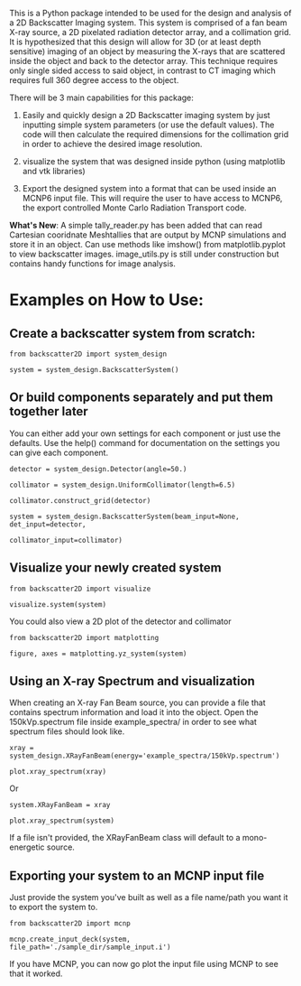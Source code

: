 This is a Python package intended to be used for the design and analysis of 
a 2D Backscatter Imaging system. This system is comprised of a fan beam X-ray 
source, a 2D pixelated radiation detector array, and a collimation grid. It is 
hypothesized that this design will allow for 3D (or at least depth sensitive) 
imaging of an object by measuring the X-rays that are scattered inside the 
object and back to the detector array. This technique requires only single sided 
access to said object, in contrast to CT imaging which requires full 360 degree 
access to the object. 

There will be 3 main capabilities for this package:

1) Easily and quickly design a 2D Backscatter imaging system by 
   just inputting simple system parameters (or use the default values). The code 
   will then calculate the required dimensions for the collimation grid in order
   to achieve the desired image resolution. 

2) visualize the system that was designed inside python 
   (using matplotlib and vtk libraries)

3) Export the designed system into a format that can be used 
   inside an MCNP6 input file. This will require the user to have access to 
   MCNP6, the export controlled Monte Carlo Radiation Transport code.

__What's New__: A simple tally_reader.py has been added that can read Cartesian
cooridnate Meshtallies that are output by MCNP simulations and store it in an
object. Can use methods like imshow() from matplotlib.pyplot to view 
backscatter images. image_utils.py is still under construction but contains handy functions for image analysis. 

# Examples on How to Use:

## Create a backscatter system from scratch:

```
from backscatter2D import system_design
          
system = system_design.BackscatterSystem()
```

## Or build components separately and put them together later

You can either add your own settings for each component or just use the
defaults. Use the help() command for documentation on the settings you 
can give each component.

```
detector = system_design.Detector(angle=50.)

collimator = system_design.UniformCollimator(length=6.5)

collimator.construct_grid(detector)

system = system_design.BackscatterSystem(beam_input=None, det_input=detector, 
                                                  collimator_input=collimator)
```

## Visualize your newly created system

```
from backscatter2D import visualize

visualize.system(system)
```

You could also view a 2D plot of the detector and collimator

```
from backscatter2D import matplotting

figure, axes = matplotting.yz_system(system)
```

## Using an X-ray Spectrum and visualization

When creating an X-ray Fan Beam source, you can provide a file that contains
spectrum information and load it into the object. Open the 150kVp.spectrum file 
inside example_spectra/ in order to see what spectrum files should look like. 

```
xray = system_design.XRayFanBeam(energy='example_spectra/150kVp.spectrum')

plot.xray_spectrum(xray)
```

Or

```
system.XRayFanBeam = xray

plot.xray_spectrum(system)
```

If a file isn't provided, the XRayFanBeam class will default to a mono-energetic
source.

## Exporting your system to an MCNP input file

Just provide the system you've built as well as a file name/path you want it
to export the system to. 

```
from backscatter2D import mcnp

mcnp.create_input_deck(system, file_path='./sample_dir/sample_input.i')
```

If you have MCNP, you can now go plot the input file using MCNP to see that it worked.

